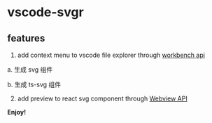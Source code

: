 # vscode-svgr

## features

 1. add context menu to vscode file explorer through [workbench api](https://code.visualstudio.com/api/extension-capabilities/overview#workbench-extensions)

   a. 生成 svg 组件

   b. 生成 ts-svg 组件

 2. add preview to react svg component through [Webview API](https://code.visualstudio.com/api/extension-guides/webview)

**Enjoy!**
